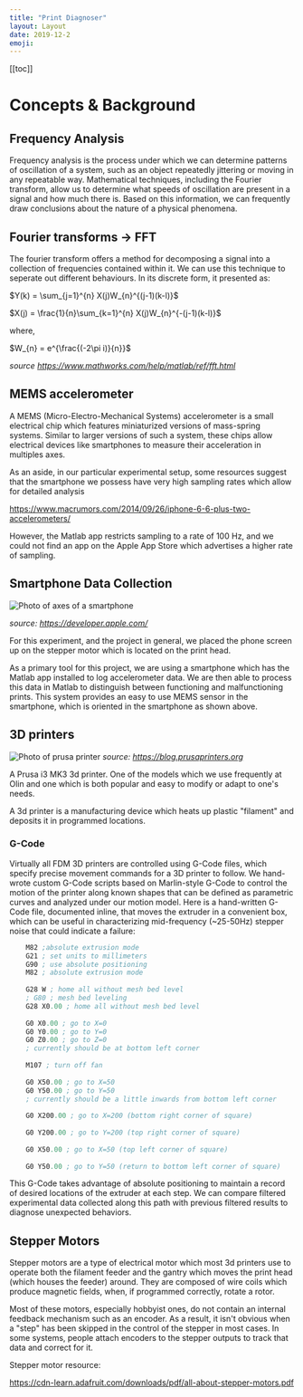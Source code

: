 ```yaml
---
title: "Print Diagnoser"
layout: Layout
date: 2019-12-2
emoji:
---
```


[[toc]]

# Concepts & Background

## Frequency Analysis

Frequency analysis is the process under which we can determine patterns of oscillation of a system, such as an object repeatedly jittering or moving in any repeatable way. Mathematical techniques, including the Fourier transform, allow us to determine what speeds of oscillation are present in a signal and how much there is. Based on this information, we can frequently draw conclusions about the nature of a physical phenomena.

## Fourier transforms → FFT

The fourier transform offers a method for decomposing a signal into a collection
of frequencies contained within it. We can use this technique to seperate out
different behaviours. In its discrete form, it presented as:

$Y(k) = \sum_{j=1}^{n} X(j)W_{n}^{(j-1)(k-l)}$

$X(j) = \frac{1}{n}\sum_{k=1}^{n} X(j)W_{n}^{-(j-1)(k-l)}$

where,

$W_{n} = e^{\frac{(-2\pi i)}{n}}$

*source <https://www.mathworks.com/help/matlab/ref/fft.html>*
## MEMS accelerometer

A MEMS (Micro-Electro-Mechanical Systems) accelerometer is a small electrical
chip which features miniaturized versions of mass-spring systems. Similar to
larger versions of such a system, these chips allow electrical devices like
smartphones to measure their acceleration in multiples axes.

As an aside, in our particular experimental setup, some resources suggest that
the smartphone we possess have very high sampling rates which allow for detailed
analysis

<https://www.macrumors.com/2014/09/26/iphone-6-6-plus-two-accelerometers/>

However, the Matlab app restricts sampling to a rate of 100 Hz, and we could not
find an app on the Apple App Store which advertises a higher rate of sampling.

## Smartphone Data Collection

![Photo of axes of a smartphone](axes.png)

*source: <https://developer.apple.com/>*


For this experiment, and the project in general, we placed the phone screen up
on the stepper motor which is located on the print head.

As a primary tool for this project, we are using a smartphone which has the
Matlab app installed to log accelerometer data. We are then able to process this
data in Matlab to distinguish between functioning and malfunctioning
prints. This system provides an easy to use MEMS sensor in
the smartphone, which is oriented in the smartphone as shown above.

## 3D printers

![Photo of prusa printer](printer.jpg)
*source: <https://blog.prusaprinters.org>* 

A Prusa i3 MK3 3d printer. One of the models which we use frequently at Olin and
one which is both popular and easy to modify or adapt to one's needs.

A 3d printer is a manufacturing device which heats up plastic "filament" and
deposits it in programmed locations.

### G-Code

Virtually all FDM 3D printers are controlled using G-Code files, which specify
precise movement commands for a 3D printer to follow. We hand-wrote custom
G-Code scripts based on Marlin-style G-Code to control the motion of the printer
along known shapes that can be defined as parametric curves and analyzed under
our motion model. Here is a hand-written G-Code file, documented inline, that
moves the extruder in a convenient box, which can be useful in characterizing
mid-frequency (~25-50Hz) stepper noise that could indicate a failure:

``` lisp
    M82 ;absolute extrusion mode
    G21 ; set units to millimeters
    G90 ; use absolute positioning
    M82 ; absolute extrusion mode
    
    G28 W ; home all without mesh bed level
    ; G80 ; mesh bed leveling
    G28 X0.00 ; home all without mesh bed level
    
    G0 X0.00 ; go to X=0
    G0 Y0.00 ; go to Y=0
    G0 Z0.00 ; go to Z=0
    ; currently should be at bottom left corner
    
    M107 ; turn off fan
    
    G0 X50.00 ; go to X=50
    G0 Y50.00 ; go to Y=50
    ; currently should be a little inwards from bottom left corner
    
    G0 X200.00 ; go to X=200 (bottom right corner of square)
    
    G0 Y200.00 ; go to Y=200 (top right corner of square)
    
    G0 X50.00 ; go to X=50 (top left corner of square)
    
    G0 Y50.00 ; go to Y=50 (return to bottom left corner of square)
```

This G-Code takes advantage of absolute positioning to maintain a record of
desired locations of the extruder at each step. We can compare filtered
experimental data collected along this path with previous filtered results to
diagnose unexpected behaviors.

## Stepper Motors

Stepper motors are a type of electrical motor which most 3d printers use to
operate both the filament feeder and the gantry which moves the print head
(which houses the feeder) around. They are composed of wire coils which produce
magnetic fields, when, if programmed correctly, rotate a rotor.

Most of these motors, especially hobbyist ones, do not contain an internal
feedback mechanism such as an encoder. As a result, it isn't obvious when a
"step" has been skipped in the control of the stepper in most cases. In some
systems, people attach encoders to the stepper outputs to track that data and
correct for it.

Stepper motor resource:

<https://cdn-learn.adafruit.com/downloads/pdf/all-about-stepper-motors.pdf>
